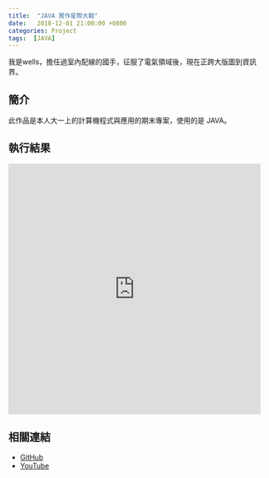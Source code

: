 ```yaml
---
title:  "JAVA 實作星際大戰"
date:   2018-12-01 21:00:00 +0800
categories: Project
tags:  [JAVA]
--- 
```

我是wells，擔任過室內配線的國手，征服了電氣領域後，現在正跨大版圖到資訊界。

## 簡介
此作品是本人大一上的計算機程式與應用的期末專案，使用的是 JAVA。

## 執行結果

<iframe width="100%" height="500" src="https://www.youtube.com/embed/bRKvdPA267w" title="YouTube video player" frameborder="0" allow="accelerometer; autoplay; clipboard-write; encrypted-media; gyroscope; picture-in-picture" allowfullscreen></iframe>

## 相關連結
- [GitHub](https://github.com/jhang-jhe-wei/Star-Wars)
- [YouTube](https://www.youtube.com/watch?v=bRKvdPA267w&t=1s)